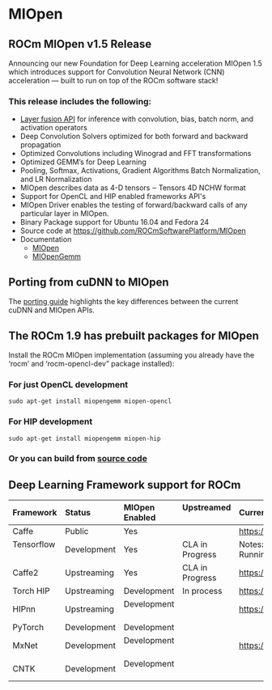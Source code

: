 # MIOpen

## ROCm MIOpen v1.5 Release
Announcing our new Foundation for Deep Learning acceleration MIOpen 1.5 which introduces support for Convolution Neural Network (CNN) acceleration — built to run on top of the ROCm software stack!

### This release includes the following:

* [Layer fusion API](FusionGuide.md) for inference with convolution, bias, batch norm, and activation operators
* Deep Convolution Solvers optimized for both forward and backward propagation
* Optimized Convolutions including Winograd and FFT transformations
* Optimized GEMM’s for Deep Learning
* Pooling, Softmax, Activations, Gradient Algorithms Batch Normalization, and LR Normalization
* MIOpen describes data as 4-D tensors ‒ Tensors 4D NCHW format
* Support for OpenCL and HIP enabled frameworks API's
* MIOpen Driver enables the testing of forward/backward calls of any particular layer in MIOpen.
* Binary Package support for Ubuntu 16.04 and Fedora 24
* Source code at https://github.com/ROCmSoftwarePlatform/MIOpen
* Documentation
  * [MIOpen](https://rocmsoftwareplatform.github.io/MIOpen/doc/html/apireference.html)
  * [MIOpenGemm](https://rocmsoftwareplatform.github.io/MIOpenGEMM/doc/html/index.html)

## Porting from cuDNN to MIOpen

The [porting guide](https://github.com/dagamayank/ROCm.github.io/blob/master/doc/miopen_porting_guide.pdf) highlights the key differences between the current cuDNN and MIOpen APIs.

## The  ROCm 1.9 has prebuilt packages for MIOpen

Install the ROCm MIOpen implementation (assuming you already have the ‘rocm’  and ‘rocm-opencl-dev” package installed):

### For just OpenCL development  
```shell
sudo apt-get install miopengemm miopen-opencl
```   
### For HIP development
```shell
sudo apt-get install miopengemm miopen-hip
```     
### Or you can build from [source code](https://github.com/ROCmSoftwarePlatform/MIOpen)  

## Deep Learning Framework support for ROCm

|Framework    |Status        | MIOpen Enabled  |Upstreamed      | Current Repository                                  |
|:------------|:-------------|:----------------|:---------------|:----------------------------------------------------|
|Caffe        |Public        |Yes              |                |https://github.com/ROCmSoftwarePlatform/hipCaffe     |
|Tensorflow   |Development   |Yes              |CLA in Progress |Notes: Working on NCCL and XLA enablement, Running   |
|Caffe2       |Upstreaming   |Yes              |CLA in Progress |https://github.com/ROCmSoftwarePlatform/caffe2       |                       
|Torch HIP    |Upstreaming   |Development      |In process      |https://github.com/ROCmSoftwarePlatform/cutorch_hip  |
|HIPnn        |Upstreaming   |Development      |                |https://github.com/ROCmSoftwarePlatform/cunn_hip     |
|PyTorch      |Development   |Development      |                |                                                     |
|MxNet        |Development   |Development      |                |https://github.com/ROCmSoftwarePlatform/mxnet        |
|CNTK         |Development   |Development      |                |                                                     |


